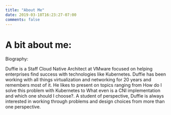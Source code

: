 ```yaml
---
title: "About Me"
date: 2019-03-18T16:23:27-07:00
comments: false
---
```


# A bit about me:

Biography:

  Duffie is a Staff Cloud Native Architect at VMware focused on helping enterprises find success with technologies like Kubernetes. Duffie has been working with all things virtualization and networking for 20 years and remembers most of it. He likes to present on topics ranging from How do I solve this problem with Kubernetes to What even is a CNI implementation and which one should I choose?. A student of perspective, Duffie is always interested in working through problems and design choices from more than one perspective.



